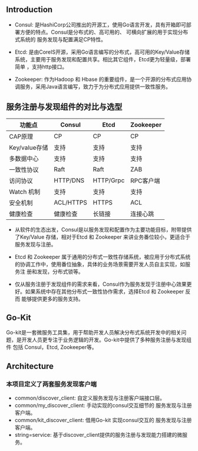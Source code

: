 ## Introduction

- Consul: 是HashiCorp公司推出的开源工，使用Go语言开发，具有开箱即可部署方便的特点。Consul是分布式的、高可用的、 可横向扩展的用于实现分布式系统的 服务发现与配置满足CP特性。

- Etcd: 是由CoreIS开源，采用Go语言编写的分布式，高可用的Key/Value存储系统，主要用于服务发现和配置共享。相比其它组件，Etcd更为轻量级，部署简单 ，支持http接口。

- Zookeeper: 作为Hadoop 和 Hbase 的重要组件，是一个开源的分布式应用协调服务，采用Java语言编写，致力于为分布式应用提供一致性服务。

## 服务注册与发现组件的对比与选型

| 功能点         | Consul    | Etcd     | Zookeeper | 
| ------------- | ------    | -------- | --------- |
| CAP原理        | CP        | CP       | CP        |
| Key/value存储  | 支持       | 支持      | 支持      |
| 多数据中心      | 支持       | 支持      | 支持      |
| 一致性协议      | Raft      | Raft      | ZAB      |
| 访问协议        | HTTP/DNS  | HTTP/Grpc | RPC客户端 |
| Watch 机制     | 支持       | 支持       | 支持     |
| 安全机制        | ACL/HTTPS | HTTPS     | ACL      |
| 健康检查        | 健康检查    | 长链接    | 连接心跳   |

- 从软件的生态出发，Consul是以服务发现和配置作为主要功能目标，附带提供了Key/Value 存储，相对于Etcd 和 Zookeeper 来讲业务番位较小，更适合于 服务发现与注册。

- Etcd 和 Zookeeper 属于通用的分布式一致性存储系统，被应用于分布式系统的协调工作中，使用番位抽象，具体的业务场景需要开发人员自主实现，如服务注 册和发现，分布式锁等。

- 仅从服务注册于发现组件的需求来看，Consul作为服务发现于注册中心效果更好。如果系统中存在其他分布式一致性协作需求，选择Etcd 和 Zookeeper 反而 能够提供更多的服务支持。

## Go-Kit

Go-kit是一套微服务工具集，用于帮助开发人员解决分布式系统开发中的相关问题，是开发人员更专注于业务逻辑的开发。Go-kit中提供了多种服务注册与发现组件 包括 Consul，Etcd, Zookeeper等。

## Architecture

### 本项目定义了两套服务发现客户端

- common/discover_client: 自定义服务发现与注册客户端接口层。
- common/my_discover_client: 手动实现的consul交互细节的 服务发现与注册客户端。
- common/kit_discover_client: 借用Go-kit 实现consul交互的 服务发现与注册客户端。
- string=service: 基于discover_client提供的服务注册与发现能力搭建的微服务。